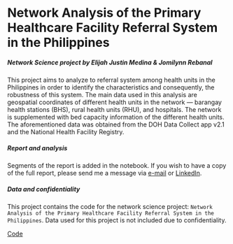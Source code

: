 # Network Analysis of the Primary Healthcare Facility Referral System in the Philippines
##### Network Science project by Elijah Justin Medina & Jomilynn Rebanal

This project aims to analyze to referral system among health units in the Philippines in order to identify the characteristics and consequently, the robustness of this system. The main data used in this analysis are geospatial coordinates of different health units in the network &mdash; barangay health stations (BHS), rural health units (RHU), and hospitals. The network is supplemented with bed capacity information of the different health units. The aforementioned data was obtained from the DOH Data Collect app v2.1 and the National Health Facility Registry.

##### Report and analysis

Segments of the report is added in the notebook. If you wish to have a copy of the full report, please send me a message via <a href="mailto:elijahjustinmedina@gmail.com">e-mail</a> or <a href="https://www.linkedin.com/in/elijah-justin-medina/">LinkedIn</a>.

##### Data and confidentiality

This project contains the code for the network science project: `Network Analysis of the Primary Healthcare Facility Referral System in the Philippines`. Data used for this project is not included due to confidentiality.

<a href="https://github.com/ejmmedina/hcpn-network-analysis/blob/master/hcpn-network-NS.md">Code</a>
